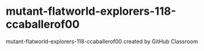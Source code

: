 # mutant-flatworld-explorers-118-ccaballerof00
mutant-flatworld-explorers-118-ccaballerof00 created by GitHub Classroom
